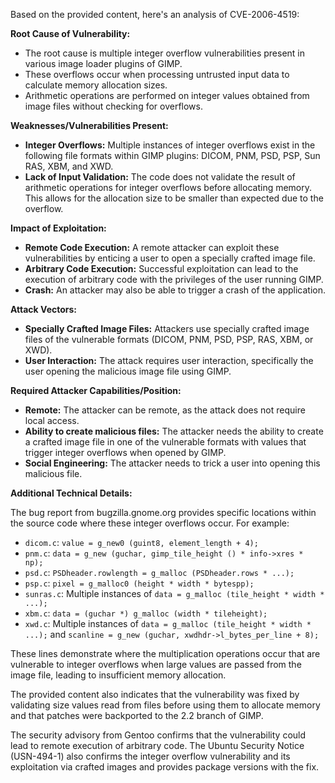 Based on the provided content, here's an analysis of CVE-2006-4519:

**Root Cause of Vulnerability:**
- The root cause is multiple integer overflow vulnerabilities present in various image loader plugins of GIMP.
- These overflows occur when processing untrusted input data to calculate memory allocation sizes.
- Arithmetic operations are performed on integer values obtained from image files without checking for overflows.

**Weaknesses/Vulnerabilities Present:**
- **Integer Overflows:** Multiple instances of integer overflows exist in the following file formats within GIMP plugins: DICOM, PNM, PSD, PSP, Sun RAS, XBM, and XWD.
- **Lack of Input Validation:** The code does not validate the result of arithmetic operations for integer overflows before allocating memory. This allows for the allocation size to be smaller than expected due to the overflow.

**Impact of Exploitation:**
- **Remote Code Execution:** A remote attacker can exploit these vulnerabilities by enticing a user to open a specially crafted image file.
- **Arbitrary Code Execution:** Successful exploitation can lead to the execution of arbitrary code with the privileges of the user running GIMP.
- **Crash:** An attacker may also be able to trigger a crash of the application.

**Attack Vectors:**
- **Specially Crafted Image Files:** Attackers use specially crafted image files of the vulnerable formats (DICOM, PNM, PSD, PSP, RAS, XBM, or XWD).
- **User Interaction:** The attack requires user interaction, specifically the user opening the malicious image file using GIMP.

**Required Attacker Capabilities/Position:**
- **Remote:** The attacker can be remote, as the attack does not require local access.
- **Ability to create malicious files:** The attacker needs the ability to create a crafted image file in one of the vulnerable formats with values that trigger integer overflows when opened by GIMP.
- **Social Engineering:** The attacker needs to trick a user into opening this malicious file.

**Additional Technical Details:**

The bug report from bugzilla.gnome.org provides specific locations within the source code where these integer overflows occur. For example:

- `dicom.c`: `value = g_new0 (guint8, element_length + 4);`
- `pnm.c`: `data = g_new (guchar, gimp_tile_height () * info->xres * np);`
- `psd.c`: `PSDheader.rowlength = g_malloc (PSDheader.rows * ...);`
- `psp.c`: `pixel = g_malloc0 (height * width * bytespp);`
- `sunras.c`: Multiple instances of `data = g_malloc (tile_height * width * ...);`
- `xbm.c`: `data = (guchar *) g_malloc (width * tileheight);`
- `xwd.c`: Multiple instances of `data = g_malloc (tile_height * width * ...);` and `scanline = g_new (guchar, xwdhdr->l_bytes_per_line + 8);`

These lines demonstrate where the multiplication operations occur that are vulnerable to integer overflows when large values are passed from the image file, leading to insufficient memory allocation.

The provided content also indicates that the vulnerability was fixed by validating size values read from files before using them to allocate memory and that patches were backported to the 2.2 branch of GIMP.

The security advisory from Gentoo confirms that the vulnerability could lead to remote execution of arbitrary code.
The Ubuntu Security Notice (USN-494-1) also confirms the integer overflow vulnerability and its exploitation via crafted images and provides package versions with the fix.